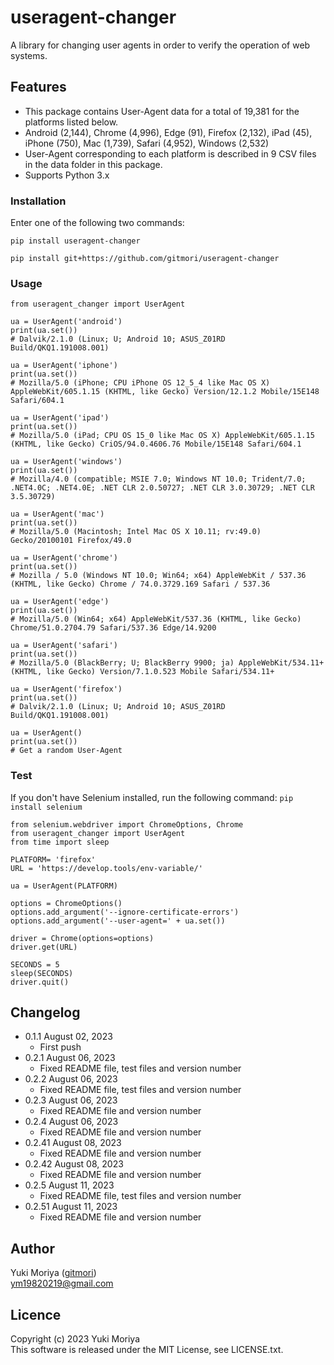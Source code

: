 # useragent-changer
A library for changing user agents in order to verify the operation of web systems.

## Features
- This package contains User-Agent data for a total of 19,381 for the platforms listed below. 
- Android (2,144), Chrome (4,996), Edge (91), Firefox (2,132), iPad (45), iPhone (750), Mac (1,739), Safari (4,952), Windows (2,532)
- User-Agent corresponding to each platform is described in 9 CSV files in the data folder in this package.
- Supports Python 3.x

### Installation
Enter one of the following two commands:
```
pip install useragent-changer
```
```
pip install git+https://github.com/gitmori/useragent-changer
```

### Usage
```
from useragent_changer import UserAgent

ua = UserAgent('android')
print(ua.set())
# Dalvik/2.1.0 (Linux; U; Android 10; ASUS_Z01RD Build/QKQ1.191008.001)

ua = UserAgent('iphone')
print(ua.set())
# Mozilla/5.0 (iPhone; CPU iPhone OS 12_5_4 like Mac OS X) AppleWebKit/605.1.15 (KHTML, like Gecko) Version/12.1.2 Mobile/15E148 Safari/604.1

ua = UserAgent('ipad')
print(ua.set())
# Mozilla/5.0 (iPad; CPU OS 15_0 like Mac OS X) AppleWebKit/605.1.15 (KHTML, like Gecko) CriOS/94.0.4606.76 Mobile/15E148 Safari/604.1

ua = UserAgent('windows')
print(ua.set())
# Mozilla/4.0 (compatible; MSIE 7.0; Windows NT 10.0; Trident/7.0; .NET4.0C; .NET4.0E; .NET CLR 2.0.50727; .NET CLR 3.0.30729; .NET CLR 3.5.30729)

ua = UserAgent('mac')
print(ua.set())
# Mozilla/5.0 (Macintosh; Intel Mac OS X 10.11; rv:49.0) Gecko/20100101 Firefox/49.0

ua = UserAgent('chrome')
print(ua.set())
# Mozilla / 5.0 (Windows NT 10.0; Win64; x64) AppleWebKit / 537.36 (KHTML, like Gecko) Chrome / 74.0.3729.169 Safari / 537.36

ua = UserAgent('edge')
print(ua.set())
# Mozilla/5.0 (Win64; x64) AppleWebKit/537.36 (KHTML, like Gecko) Chrome/51.0.2704.79 Safari/537.36 Edge/14.9200

ua = UserAgent('safari')
print(ua.set())
# Mozilla/5.0 (BlackBerry; U; BlackBerry 9900; ja) AppleWebKit/534.11+ (KHTML, like Gecko) Version/7.1.0.523 Mobile Safari/534.11+

ua = UserAgent('firefox')
print(ua.set())
# Dalvik/2.1.0 (Linux; U; Android 10; ASUS_Z01RD Build/QKQ1.191008.001)

ua = UserAgent()
print(ua.set())
# Get a random User-Agent
```

### Test
If you don't have Selenium installed, run the following command: `pip install selenium`
```
from selenium.webdriver import ChromeOptions, Chrome
from useragent_changer import UserAgent
from time import sleep

PLATFORM= 'firefox'
URL = 'https://develop.tools/env-variable/'

ua = UserAgent(PLATFORM)

options = ChromeOptions()
options.add_argument('--ignore-certificate-errors')
options.add_argument('--user-agent=' + ua.set())

driver = Chrome(options=options)
driver.get(URL)

SECONDS = 5
sleep(SECONDS)
driver.quit()
```

## Changelog
- 0.1.1 August 02, 2023
    - First push
- 0.2.1 August 06, 2023
    - Fixed README file, test files and version number
- 0.2.2 August 06, 2023
    - Fixed README file, test files and version number
- 0.2.3 August 06, 2023
    - Fixed README file and version number
- 0.2.4 August 06, 2023
    - Fixed README file and version number
- 0.2.41 August 08, 2023
    - Fixed README file and version number
- 0.2.42 August 08, 2023
    - Fixed README file and version number
- 0.2.5 August 11, 2023
    - Fixed README file, test files and version number
- 0.2.51 August 11, 2023
    - Fixed README file and version number

## Author
Yuki Moriya ([gitmori](https://github.com/gitmori/))  
ym19820219@gmail.com

## Licence
Copyright (c) 2023 Yuki Moriya  
This software is released under the MIT License, see LICENSE.txt.

